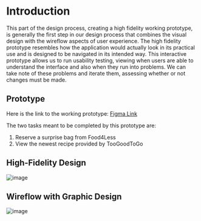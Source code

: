 # Introduction

This part of the design process, creating a high fidelity working prototype, is generally the first step in our design process that combines the visual design with the wireflow aspects of user experience. The high fidelity prototype resembles how the application would actually look in its practical use and is designed to be navigated in its intended way. This interactive prototype allows us to run usability testing, viewing when users are able to understand the interface and also when they run into problems. We can take note of these problems and iterate them, assessing whether or not changes must be made.

## Prototype
Here is the link to the working prototype:
[Figma Link](https://www.figma.com/file/MlkM1nKF9SXcuo9VXr0doi/DH110-Wireframes?node-id=138%3A904)

The two tasks meant to be completed by this prototype are:
1. Reserve a surprise bag from Food4Less
2. View the newest recipe provided by TooGoodToGo


## High-Fidelity Design
![image](https://user-images.githubusercontent.com/114601982/202120410-c25dd227-97a2-4dcf-b6ae-8e43b56793d8.png)

## Wireflow with Graphic Design
![image](https://user-images.githubusercontent.com/114601982/202120224-8abec10d-b618-40b0-8e8f-44adc7e1d806.png)
